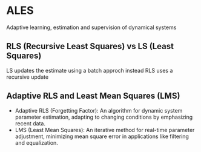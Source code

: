 # ALES
   Adaptive learning, estimation and supervision of dynamical systems
##  RLS (Recursive Least Squares) vs LS (Least Squares)
   LS updates the estimate using a batch approch instead RLS uses a recursive update

##  Adaptive RLS and Least Mean Squares (LMS)
   - Adaptive RLS (Forgetting Factor): An algorithm for dynamic system parameter estimation, adapting to changing conditions by emphasizing recent data.
   - LMS (Least Mean Squares): An iterative method for real-time parameter adjustment, minimizing mean square error in applications like filtering and equalization.
   
